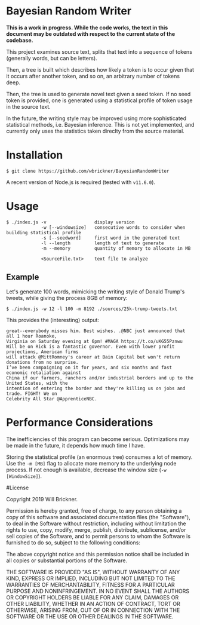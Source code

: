# Bayesian Random Writer

**This is a work in progress.  While the code works, the text in this document may be outdated with respect to the current state of the codebase.**

This project examines source text, splits that text into a sequence of tokens (generally words, but can be letters).

Then, a tree is built which describes how likely a token is to occur given that it occurs after another token, and so on, an arbitrary number of tokens deep.

Then, the tree is used to generate novel text given a seed token.  If no seed token is provided, one is generated using a statistical profile of token usage in the source text.

In the future, the writing style may be improved using more sophisticated statistical methods, i.e. Bayesian inference.  This is not yet implemented, and currently only uses the statistics taken direclty from the source material.

# Installation

```shell
$ git clone https://github.com/wbrickner/BayesianRandomWriter
```

A recent version of Node.js is required (tested with `v11.6.0`).

# Usage

```shell
$ ./index.js -v                  display version
             -w [--windowsize]   consecutive words to consider when building statistical profile
             -s [--seedword]     first word in the generated text
             -l --length         length of text to generate
             -m --memory         quantity of memory to allocate in MB
             
             <SourceFile.txt>    text file to analyze
```

## Example

Let's generate 100 words, mimicking the writing style of Donald Trump's tweets, while giving the process 8GB of memory:

```shell
$ ./index.js -w 12 -l 100 -m 8192 ./sources/25k-trump-tweets.txt
```

This provides the (interesting) output:

```
great--everybody misses him. Best wishes. .@NBC just announced that all 1 hour Roanoke,
Virginia on Saturday evening at 6pm! #MAGA https://t.co/uKG55Pznwu 
Will be on Rick is a fantastic governor. Even with lower profit projections, American firms
will attack @MittRomney's career at Bain Capital but won't return donations from no surprise.
I’ve been campaigning on it for years, and six months and fast economic retaliation against
China if our farmers, ranchers and/or industrial borders and up to the United States, with the
intention of entering the border and they're killing us on jobs and trade. FIGHT! We on
Celebrity All Star @ApprenticeNBC.
```

# Performance Considerations
The inefficiencies of this program can become serious. Optimizations may be made in the future, it depends how much time I have. 

Storing the statistical profile (an enormous tree) consumes a lot of memory.  Use the `-m [MB]` flag to allocate more memory to the underlying node process.  If not enough is available, decrease the window size (`-w [WindowSize]`).

#License

Copyright 2019 Will Brickner.

Permission is hereby granted, free of charge, to any person obtaining a copy of this software and associated documentation files (the "Software"), to deal in the Software without restriction, including without limitation the rights to use, copy, modify, merge, publish, distribute, sublicense, and/or sell copies of the Software, and to permit persons to whom the Software is furnished to do so, subject to the following conditions:

The above copyright notice and this permission notice shall be included in all copies or substantial portions of the Software.

THE SOFTWARE IS PROVIDED "AS IS", WITHOUT WARRANTY OF ANY KIND, EXPRESS OR IMPLIED, INCLUDING BUT NOT LIMITED TO THE WARRANTIES OF MERCHANTABILITY, FITNESS FOR A PARTICULAR PURPOSE AND NONINFRINGEMENT. IN NO EVENT SHALL THE AUTHORS OR COPYRIGHT HOLDERS BE LIABLE FOR ANY CLAIM, DAMAGES OR OTHER LIABILITY, WHETHER IN AN ACTION OF CONTRACT, TORT OR OTHERWISE, ARISING FROM, OUT OF OR IN CONNECTION WITH THE SOFTWARE OR THE USE OR OTHER DEALINGS IN THE SOFTWARE.

